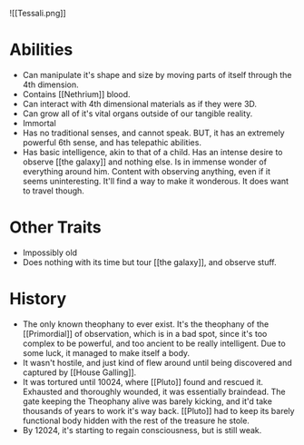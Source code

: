 ![[Tessali.png]]

# Abilities
- Can manipulate it's shape and size by moving parts of itself through the 4th dimension. 
- Contains [[Nethrium]] blood.
- Can interact with 4th dimensional materials as if they were 3D. 
- Can grow all of it's vital organs outside of our tangible reality. 
- Immortal
- Has no traditional senses, and cannot speak. BUT, it has an extremely powerful 6th sense, and has telepathic abilities.
- Has basic intelligence, akin to that of a child. Has an intense desire to observe [[the galaxy]] and nothing else. Is in immense wonder of everything around him. Content with observing anything, even if it seems uninteresting. It'll find a way to make it wonderous. It does want to travel though. 

# Other Traits
- Impossibly old
- Does nothing with its time but tour [[the galaxy]], and observe stuff. 

# History
- The only known theophany to ever exist. It's the theophany of the [[Primordial]] of observation, which is in a bad spot, since it's too complex to be powerful, and too ancient to be really intelligent. Due to some luck, it managed to make itself a body. 
- It wasn't hostile, and just kind of flew around until being discovered and captured by [[House Galling]]. 
- It was tortured until 10024, where [[Pluto]] found and rescued it. Exhausted and thoroughly wounded, it was essentially braindead. The gate keeping the Theophany alive was barely kicking, and it'd take thousands of years to work it's way back. [[Pluto]] had to keep its barely functional body hidden with the rest of the treasure he stole. 
- By 12024, it's starting to regain consciousness, but is still weak. 